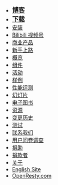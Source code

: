 <!---
    @title         Main Menu
    @creator       Yichun Zhang
    @created       2011-06-21 03:57 GMT
--->

* <big>**[博客](https://blog.openresty.com.cn/cn/?src=org_side)**</big>
* <big>**[下载](download.html)**</big>
* [安装](installation.html)
* [Bilibili 视频号](https://space.bilibili.com/457424101)
* [商业产品](commercial.html)
* [新手上路](getting-started.html)
* [概览](openresty.html)
* [组件](components.html)
* [活动](events.html)
* [样例](samples.html)
* [性能评测](benchmark.html)
* [幻灯片](presentations.html)
* [电子图书](ebooks.html)
* [资源](resources.html)
* [变更历史](changes.html)
* [测试](quality-assurance.html)
* [联系我们](contact-us.html)
* [用户问卷调查](https://openresty.org/survey/cn)
* [捐助](donate-online.html)
* [捐款者](donors.html)
* [关于](about.html)
* [English Site](/en/)
* [OpenResty.com](https://openresty.com/)
